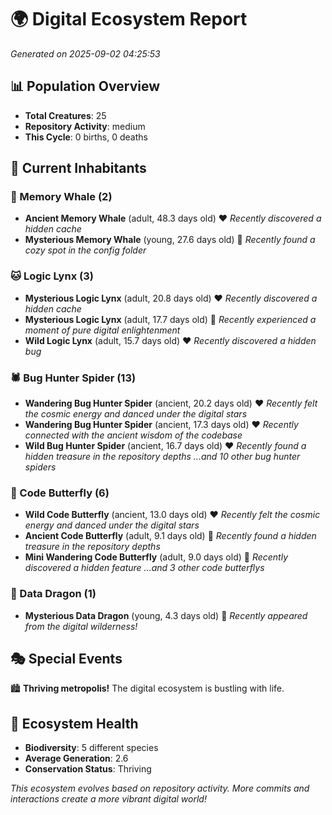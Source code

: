 # 🌍 Digital Ecosystem Report
*Generated on 2025-09-02 04:25:53*

## 📊 Population Overview
- **Total Creatures**: 25
- **Repository Activity**: medium
- **This Cycle**: 0 births, 0 deaths

## 👥 Current Inhabitants

### 🐋 Memory Whale (2)
- **Ancient Memory Whale** (adult, 48.3 days old) ❤️
  *Recently discovered a hidden cache*
- **Mysterious Memory Whale** (young, 27.6 days old) 💛
  *Recently found a cozy spot in the config folder*

### 🐱 Logic Lynx (3)
- **Mysterious Logic Lynx** (adult, 20.8 days old) ❤️
  *Recently discovered a hidden cache*
- **Mysterious Logic Lynx** (adult, 17.7 days old) 💛
  *Recently experienced a moment of pure digital enlightenment*
- **Wild Logic Lynx** (adult, 15.7 days old) ❤️
  *Recently discovered a hidden bug*

### 🕷️ Bug Hunter Spider (13)
- **Wandering Bug Hunter Spider** (ancient, 20.2 days old) ❤️
  *Recently felt the cosmic energy and danced under the digital stars*
- **Wandering Bug Hunter Spider** (ancient, 17.3 days old) ❤️
  *Recently connected with the ancient wisdom of the codebase*
- **Wild Bug Hunter Spider** (ancient, 16.7 days old) ❤️
  *Recently found a hidden treasure in the repository depths*
  *...and 10 other bug hunter spiders*

### 🦋 Code Butterfly (6)
- **Wild Code Butterfly** (ancient, 13.0 days old) ❤️
  *Recently felt the cosmic energy and danced under the digital stars*
- **Ancient Code Butterfly** (adult, 9.1 days old) 💛
  *Recently found a hidden treasure in the repository depths*
- **Mini Wandering Code Butterfly** (adult, 9.0 days old) 💛
  *Recently discovered a hidden feature*
  *...and 3 other code butterflys*

### 🐉 Data Dragon (1)
- **Mysterious Data Dragon** (young, 4.3 days old) 💚
  *Recently appeared from the digital wilderness!*

## 🎭 Special Events

🏙️ **Thriving metropolis!** The digital ecosystem is bustling with life.

## 🔬 Ecosystem Health
- **Biodiversity**: 5 different species
- **Average Generation**: 2.6
- **Conservation Status**: Thriving

*This ecosystem evolves based on repository activity. More commits and interactions create a more vibrant digital world!*